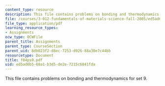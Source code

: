 ```yaml
---
content_type: resource
description: This file contains problems on bonding and thermodynamics for set 9.
file: /courses/3-012-fundamentals-of-materials-science-fall-2005/ed5ad6b568a1b3d5de2e7215c6841fda_f04ps9.pdf
file_type: application/pdf
learning_resource_types:
- Assignments
ocw_type: OCWFile
parent_title: Assignments
parent_type: CourseSection
parent_uid: 8db023f2-d8ec-7253-d926-88a30e7c44bb
resourcetype: Document
title: f04ps9.pdf
uid: ed5ad6b5-68a1-b3d5-de2e-7215c6841fda
---
```

This file contains problems on bonding and thermodynamics for set 9.


